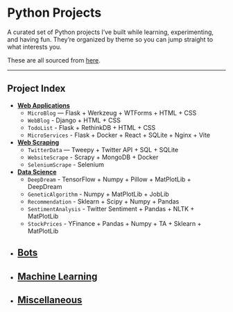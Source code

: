 # Python Projects

A curated set of Python projects I’ve built while learning, experimenting, and having fun. They’re organized by theme so you can jump straight to what interests you.

These are all sourced from [here](https://github.com/practical-tutorials/project-based-learning?tab=readme-ov-file#python).

---

## Project Index

- [**Web Applications**](./Web-Applications/)
  - `MicroBlog` — Flask + Werkzeug + WTForms + HTML + CSS
  - `WebBlog` - Django + HTML + CSS
  - `TodoList` - Flask + RethinkDB + HTML + CSS
  - `MicroServices` - Flask + Docker + React + SQLite + Nginx + Vite
- [**Web Scraping**](./Web-Scraping/)
  - `TwitterData` — Tweepy + Twitter API + SQL + SQLite
  - `WebsiteScrape` - Scrapy + MongoDB + Docker
  - `SeleniumScrape` - Selenium
- [**Data Science**](./Data-Science/)
  - `DeepDream` - TensorFlow + Numpy + Pillow + MatPlotLib + DeepDream
  - `GeneticAlgorithm` - Numpy + MatPlotLib + JobLib
  - `Recommendation` - Sklearn + Scipy + Numpy + Pandas
  - `SentimentAnalysis` - Twitter Sentiment + Pandas + NLTK + MatPlotLib
  - `StockPrices` - YFinance + Pandas + Numpy + TA + Sklearn + MatPlotLib
- [**Bots**](./Bots/)
  - 
- [**Machine Learning**](./Machine-Learning/)
  - 
- [**Miscellaneous**](./Miscellaneous/)
  - 